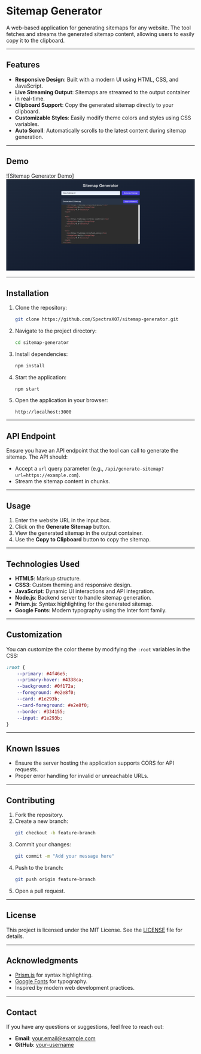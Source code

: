 # Sitemap Generator

A web-based application for generating sitemaps for any website. The tool fetches and streams the generated sitemap content, allowing users to easily copy it to the clipboard.

---

## Features

- **Responsive Design**: Built with a modern UI using HTML, CSS, and JavaScript.
- **Live Streaming Output**: Sitemaps are streamed to the output container in real-time.
- **Clipboard Support**: Copy the generated sitemap directly to your clipboard.
- **Customizable Styles**: Easily modify theme colors and styles using CSS variables.
- **Auto Scroll**: Automatically scrolls to the latest content during sitemap generation.

---

## Demo

![Sitemap Generator Demo]![Sitemap Generator](image.png)

---

## Installation

1. Clone the repository:
   ```bash
   git clone https://github.com/SpectraX07/sitemap-generator.git
   ```

2. Navigate to the project directory:
   ```bash
   cd sitemap-generator
   ```

3. Install dependencies:
   ```bash
   npm install
   ```

4. Start the application:
   ```bash
   npm start
   ```

5. Open the application in your browser:
   ```
   http://localhost:3000
   ```

---

## API Endpoint

Ensure you have an API endpoint that the tool can call to generate the sitemap. The API should:
- Accept a `url` query parameter (e.g., `/api/generate-sitemap?url=https://example.com`).
- Stream the sitemap content in chunks.

---

## Usage

1. Enter the website URL in the input box.
2. Click on the **Generate Sitemap** button.
3. View the generated sitemap in the output container.
4. Use the **Copy to Clipboard** button to copy the sitemap.

---

## Technologies Used

- **HTML5**: Markup structure.
- **CSS3**: Custom theming and responsive design.
- **JavaScript**: Dynamic UI interactions and API integration.
- **Node.js**: Backend server to handle sitemap generation.
- **Prism.js**: Syntax highlighting for the generated sitemap.
- **Google Fonts**: Modern typography using the Inter font family.

---

## Customization

You can customize the color theme by modifying the `:root` variables in the CSS:

```css
:root {
    --primary: #4f46e5;
    --primary-hover: #4338ca;
    --background: #0f172a;
    --foreground: #e2e8f0;
    --card: #1e293b;
    --card-foreground: #e2e8f0;
    --border: #334155;
    --input: #1e293b;
}
```

---

## Known Issues

- Ensure the server hosting the application supports CORS for API requests.
- Proper error handling for invalid or unreachable URLs.

---

## Contributing

1. Fork the repository.
2. Create a new branch:
   ```bash
   git checkout -b feature-branch
   ```
3. Commit your changes:
   ```bash
   git commit -m "Add your message here"
   ```
4. Push to the branch:
   ```bash
   git push origin feature-branch
   ```
5. Open a pull request.

---

## License

This project is licensed under the MIT License. See the [LICENSE](LICENSE) file for details.

---

## Acknowledgments

- [Prism.js](https://prismjs.com/) for syntax highlighting.
- [Google Fonts](https://fonts.google.com/) for typography.
- Inspired by modern web development practices.

---

## Contact

If you have any questions or suggestions, feel free to reach out:

- **Email**: your.email@example.com
- **GitHub**: [your-username](https://github.com/your-username)

